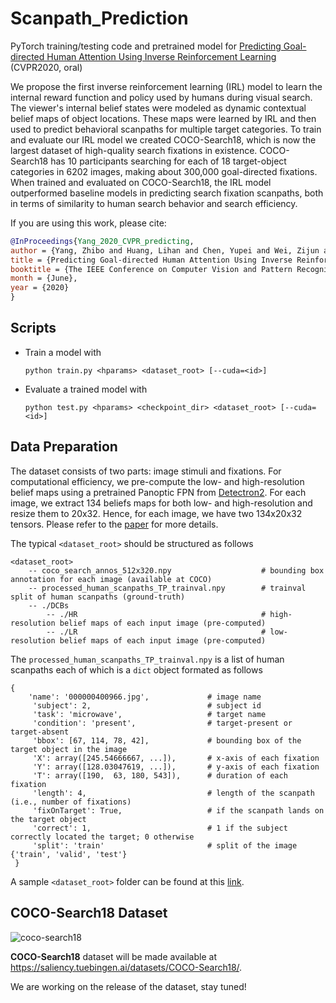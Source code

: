 # Scanpath_Prediction

PyTorch training/testing code and pretrained model for [Predicting Goal-directed Human Attention Using Inverse Reinforcement Learning](https://arxiv.org/abs/2005.14310) (CVPR2020, oral)

We propose the first inverse reinforcement learning (IRL) model to learn the internal reward function and policy used by humans during visual search. The viewer's internal belief states were modeled as dynamic contextual belief maps of object locations. These maps were learned by IRL and then used to predict behavioral scanpaths for multiple target categories. To train and evaluate our IRL model we created COCO-Search18, which is now the largest dataset of high-quality search fixations in existence. COCO-Search18 has 10 participants searching for each of 18 target-object categories in 6202 images, making about 300,000 goal-directed fixations. When trained and evaluated on COCO-Search18, the IRL model outperformed baseline models in predicting search fixation scanpaths, both in terms of similarity to human search behavior and search efficiency.

If you are using this work, please cite:
```bibtex
@InProceedings{Yang_2020_CVPR_predicting,
author = {Yang, Zhibo and Huang, Lihan and Chen, Yupei and Wei, Zijun and Ahn, Seoyoung and Samaras, Dimitris and Zelinsky, Gregory and and Hoai, Minh},
title = {Predicting Goal-directed Human Attention Using Inverse Reinforcement Learning},
booktitle = {The IEEE Conference on Computer Vision and Pattern Recognition (CVPR)},
month = {June},
year = {2020}
}
```

## Scripts
- Train a model with
    ```
    python train.py <hparams> <dataset_root> [--cuda=<id>]
    ```
- Evaluate a trained model with
    ```
    python test.py <hparams> <checkpoint_dir> <dataset_root> [--cuda=<id>]
    ```
    
## Data Preparation
The dataset consists of two parts: image stimuli and fixations. For computational efficiency, we pre-compute the low- and high-resolution belief maps using a pretrained Panoptic FPN from [Detectron2](https://github.com/facebookresearch/detectron2).
For each image, we extract 134 beliefs maps for both low- and high-resolution and resize them to 20x32. Hence, for each image, we have two 134x20x32 tensors. Please refer to the [paper](https://arxiv.org/pdf/2005.14310.pdf) for more details.

The typical `<dataset_root>` should be structured as follows
```
<dataset_root>
    -- coco_search_annos_512x320.npy                    # bounding box annotation for each image (available at COCO)
    -- processed_human_scanpaths_TP_trainval.npy        # trainval split of human scanpaths (ground-truth)
    -- ./DCBs
        -- ./HR                                         # high-resolution belief maps of each input image (pre-computed)
        -- ./LR                                         # low-resolution belief maps of each input image (pre-computed)
```
The `processed_human_scanpaths_TP_trainval.npy` is a list of human scanpaths each of which is a `dict` object formated as follows
```
{
    'name': '000000400966.jpg',             # image name
     'subject': 2,                          # subject id
     'task': 'microwave',                   # target name
     'condition': 'present',                # target-present or target-absent
     'bbox': [67, 114, 78, 42],             # bounding box of the target object in the image
     'X': array([245.54666667, ...]),       # x-axis of each fixation
     'Y': array([128.03047619, ...]),       # y-axis of each fixation
     'T': array([190,  63, 180, 543]),      # duration of each fixation
     'length': 4,                           # length of the scanpath (i.e., number of fixations)
     'fixOnTarget': True,                   # if the scanpath lands on the target object
     'correct': 1,                          # 1 if the subject correctly located the target; 0 otherwise
     'split': 'train'                       # split of the image {'train', 'valid', 'test'}
 }
```
A sample `<dataset_root>` folder can be found at this [link](https://drive.google.com/open?id=1spD2_Eya5S5zOBO3NKILlAjMEC3_gKWc).

## COCO-Search18 Dataset
![coco-search18](./coco_search18_logo.png)

**COCO-Search18** dataset will be made available at https://saliency.tuebingen.ai/datasets/COCO-Search18/.

We are working on the release of the dataset, stay tuned!
